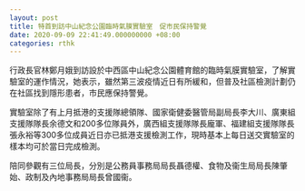 ```yaml
---
layout: post
title: 特首到訪中山紀念公園臨時氣膜實驗室　促市民保持警覺
date: 2020-09-09 22:41:49.000000000 +08:00
categories: rthk
---
```


行政長官林鄭月娥到訪設於中西區中山紀念公園體育館的臨時氣膜實驗室，了解實驗室的運作情況，她表示，雖然第三波疫情近日有所緩和，但普及社區檢測計劃仍在社區找到隱形患者，市民應保持警覺。

實驗室除了有上月抵港的支援隊總領隊、國家衛健委醫管局副局長李大川、廣東組支援隊隊長余德文和200多位隊員外，廣西組支援隊隊長龐軍、福建組支援隊隊長張永裕等300多位成員近日亦已抵港支援檢測工作，現時基本上每日送交實驗室的樣本均可於當日完成檢測。

陪同參觀有三位局長，分別是公務員事務局局長聶德權、食物及衞生局局長陳肇始、政制及內地事務局局長曾國衞。

